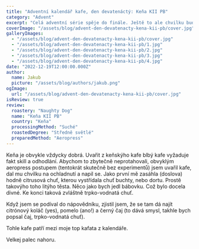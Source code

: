 ```yaml
---
title: "Adventní kalendář kafe, den devatenáctý: Keňa KII PB"
category: "Advent"
excerpt: "Celá adventní série spěje do finále. Ještě to ale chvilku bude trvat, a proto vyrážíme do devatenáctý destinace kávovýho kalendáře. Tou je tentokrát Keňa. Kafe z Keni mám obvykle hodně rád, takže jsem byl hodně zvědavej, jaký tentokrát bude, zatím nezklamalo nikdy. A nakonec ani tentokrát. Původně jsem chtěl psát něco o tom, jak je těžký stresovat se kvůli Vánocům, když máte tak dobrý kafe, ale pak jsem si uvědomil, že se s nima vlastně nestresuju vůbec. Takže tak."
coverImage: "/assets/blog/advent-den-devatenacty-kena-kii-pb/cover.jpg"
galleryImages:
  - "/assets/blog/advent-den-devatenacty-kena-kii-pb/cover.jpg"
  - "/assets/blog/advent-den-devatenacty-kena-kii-pb/1.jpg"
  - "/assets/blog/advent-den-devatenacty-kena-kii-pb/2.jpg"
  - "/assets/blog/advent-den-devatenacty-kena-kii-pb/3.jpg"
  - "/assets/blog/advent-den-devatenacty-kena-kii-pb/4.jpg"
date: "2022-12-19T12:00:00.000Z"
author:
  name: Jakub
  picture: "/assets/blog/authors/jakub.png"
ogImage:
  url: "/assets/blog/advent-den-devatenacty-kena-kii-pb/cover.jpg"
isReview: true
review:
  roastery: "Naughty Dog"
  name: "Keňa KII PB"
  country: "Keňa"
  processingMethod: "Suché"
  roastedDegree: "Středně světlé"
  preparedMethod: "Aeropress"
---
```


Keňa je obvykle vždycky dobrá. Uvařit z keňskýho kafe blbý kafe vyžaduje fakt skill a odhodlání. Abychom to zbytečně neprotahovali, obvyklým aeropress postupem (tentokrát skutečně bez experimentů) jsem uvařil kafe, dal mu chvilku na ochladnutí a napil se. Jako první mě zasáhla (doslova) hodně citrusová chuť, kterou vystřídala chuť buchty, nebo dortu. Prostě takovýho toho litýho těsta. Něco jako bych jedl bábovku. Což bylo docela divné.
Ke konci taková zvláštně trpko-vodnatá chuť.

Když jsem se podíval do nápovědníku, zjistil jsem, že se tam dá najít citrónový koláč (yes), pomelo (ano!) a černý čaj (to dává smysl, takhle bych popsal čaj, trpko-vodnatá chuť).

Tohle kafe patří mezi moje top kafata z kalendáře.

Velkej palec nahoru.
